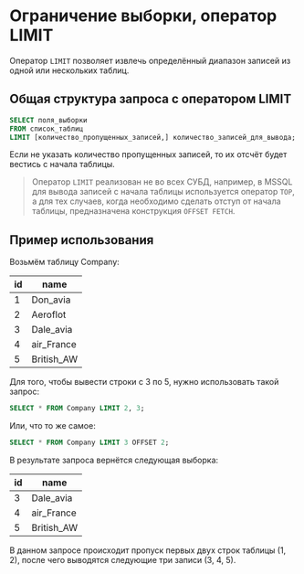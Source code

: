 # Ограничение выборки, оператор LIMIT

Оператор `LIMIT` позволяет извлечь определённый диапазон записей из одной или нескольких таблиц.

## Общая структура запроса с оператором LIMIT

```sql
SELECT поля_выборки
FROM список_таблиц
LIMIT [количество_пропущенных_записей,] количество_записей_для_вывода;
```

Если не указать количество пропущенных записей, то их отсчёт будет вестись с начала таблицы.

> Оператор `LIMIT` реализован не во всех СУБД, например, в MSSQL для вывода записей с начала таблицы используется оператор `TOP`,
> а для тех случаев, когда необходимо сделать отступ от начала таблицы, предназначена конструкция `OFFSET FETCH`.

## Пример использования

Возьмём таблицу Company:

| id  | name       |
| --- | ---------- |
| 1   | Don_avia   |
| 2   | Aeroflot   |
| 3   | Dale_avia  |
| 4   | air_France |
| 5   | British_AW |

Для того, чтобы вывести строки с 3 по 5, нужно использовать такой запрос:

```sql
SELECT * FROM Company LIMIT 2, 3;
```

Или, что то же самое:

```sql
SELECT * FROM Company LIMIT 3 OFFSET 2;
```

В результате запроса вернётся следующая выборка:

| id  | name       |
| --- | ---------- |
| 3   | Dale_avia  |
| 4   | air_France |
| 5   | British_AW |

В данном запросе происходит пропуск первых двух строк таблицы (1, 2), после чего выводятся следующие три записи (3, 4, 5).
